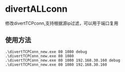 # divertALLconn
修改divertTCPconn,支持根据源ip过滤，可以用于端口复用

## 使用方法

`.\divertTCPConn_new.exe 80 1080 debug`  
`.\divertTCPConn_new.exe 80 1080`  
`.\divertTCPConn_new.exe 80 1080 192.168.30.160 debug`  
`.\divertTCPConn_new.exe 80 1080 192.168.30.160`  
